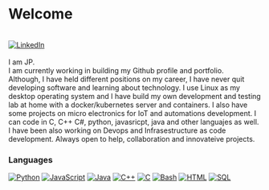 <h1>Welcome</h1><br>
<a href="https://www.linkedin.com/in/juanpablojadue"><img src="https://img.shields.io/badge/LinkedIn-blue?style=flat-square&logo=linkedin" alt="LinkedIn"><br></a>
<br>
I am JP.<br>
I am currently working in building my Github profile and portfolio.<br>
Although, I have held different positions on my career, I have never quit developing software and learning about technology. 
I use Linux as my desktop operating system and I have build my own development and testing lab at home with a docker/kubernetes server and containers. 
I also have some projects on micro electronics for IoT and automations development.
I can code in C, C++ C#, python, javasricpt, java and other languajes as well. I have been also working on Devops and Infrasestructure as code development.
Always open to help, collaboration and innovateive projects.


### Languages
[![Python](https://img.shields.io/badge/python-blue?style=for-the-badge&logo=python)](https://github.com/jpbrain)
[![JavaScript](https://img.shields.io/badge/javascript-blue?style=for-the-badge&logo=javascript)](https://github.com/jpbrain)
[![Java](https://img.shields.io/badge/java-blue?style=for-the-badge&logo=openjdk)](https://github.com/jpbrain)
[![C++](https://img.shields.io/badge/c++-blue?style=for-the-badge&logo=cplusplus)](https://github.com/jpbrain)
[![C](https://img.shields.io/badge/c-blue?style=for-the-badge&logo=c)](https://github.com/jpbrain)
[![Bash](https://img.shields.io/badge/bash-blue?style=for-the-badge&logo=gnu-bash&logoColor=white)](https://github.com/jpbrain)
[![HTML](https://img.shields.io/badge/html-orange?style=for-the-badge&logo=html&logoColor=white)](https://github.com/jpbrain)
[![SQL](https://img.shields.io/badge/sql-blue?style=for-the-badge&logo=mysql&logoColor=white)](https://github.com/jpbrain)

